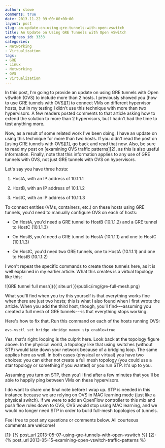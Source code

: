 ```yaml
---
author: slowe
comments: true
date: 2013-11-22 09:00:00+00:00
layout: post
slug: an-update-on-using-gre-tunnels-with-open-vswitch
title: An Update on Using GRE Tunnels with Open vSwitch
wordpress_id: 3333
categories:
- Networking
- Virtualization
tags:
- GRE
- Linux
- Networking
- OVS
- Virtualization
---
```


In this post, I'm going to provide an update on using GRE tunnels with Open vSwitch (OVS) to include more than 2 hosts. I previously showed you [how to use GRE tunnels with OVS][1] to connect VMs on different hypervisor hosts, but in my testing I didn't use this technique with more than two hypervisors. A few readers posted comments to that article asking how to extend the solution to more than 2 hypervisors, but I hadn't had the time to test anything more.

Now, as a result of some related work I've been doing, I have an update on using this technique for more than two hosts. If you didn't read the post on [using GRE tunnels with OVS][1], go back and read that now. Also, be sure to read my post on [examining OVS traffic patterns][2], as this is also useful information. Finally, note that this information applies to any use of GRE tunnels with OVS, not just GRE tunnels with OVS on hypervisors.

Let's say you have three hosts:

1. HostA, with an IP address of 10.1.1.1

2. HostB, with an IP address of 10.1.1.2

3. HostC, with an IP address of 10.1.1.3

To connect entities (VMs, containers, etc.) on these hosts using GRE tunnels, you'd need to manually configure OVS on each of hosts:

* On HostA, you'd need a GRE tunnel to HostB (10.1.1.2) and a GRE tunnel to HostC (10.1.1.3)

* On HostB, you'd need a GRE tunnel to HostA (10.1.1.1) and one to HostC (10.1.1.3)

* On HostC, you'd need two GRE tunnels, one to HostA (10.1.1.1) and one to HostB (10.1.1.2)

I won't repeat the specific commands to create those tunnels here, as it is well explained in my earlier article. What this creates is a virtual topology like this:

![GRE tunnel full mesh]({{ site.url }}/public/img/gre-full-mesh.png)

What you'll find when you try this yourself is that everything works fine when there are just two hosts; this is what I also found when I first wrote the article. When you add the third host, though, you'll find---assuming you created a full mesh of GRE tunnels---is that everything stops working.

Here's how to fix that. Run this command on each of the hosts running OVS:

    ovs-vsctl set bridge <bridge name> stp_enable=true

Yes, that's right: looping is the culprit here. Look back at the topology figure above. In the physical world, a topology like that using switches (without STP) would take down your network because of a bridging loop. The same applies here as well. In both cases (physical or virtual) you have two choices: you can either not create a full mesh topology (you could use a star topology or something if you wanted) or you run STP. It's up to you.

Assuming you turn on STP, then you'll find after a few minutes that you'll be able to happily ping between VMs on these hypervisors.

I do want to share one final note before I wrap up. STP is needed in this instance because we are relying on OVS in MAC learning mode (just like a physical switch). If we were to add an OpenFlow controller to this mix and push flow rules down to OVS, OVS would stop using MAC learning, and we would no longer need STP in order to build full-mesh topologies of tunnels.

Feel free to post any questions or comments below. All courteous comments are welcome!

[1]: {% post_url 2013-05-07-using-gre-tunnels-with-open-vswitch %}
[2]: {% post_url 2013-05-15-examining-open-vswitch-traffic-patterns %}
